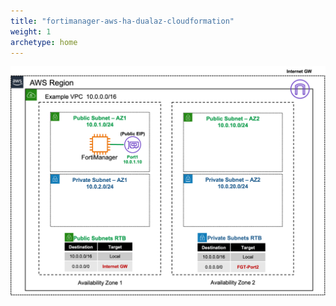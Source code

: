 ```yaml
---
title: "fortimanager-aws-ha-dualaz-cloudformation"
weight: 1
archetype: home
---
```


![](fmg-diag.png)
